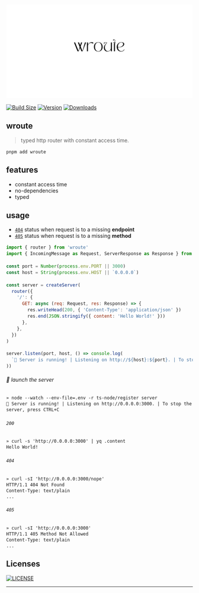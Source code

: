 <p align="center">
  <img src="./logo.png" />
</p>

<p align="center">

[![Build Size](https://img.shields.io/bundlephobia/minzip/wroute?label=bundle%20size&style=flat&colorA=000000&colorB=000000)](https://bundlephobia.com/result?p=wroute)
[![Version](https://img.shields.io/npm/v/wroute?style=flat&colorA=000000&colorB=000000)](https://www.npmjs.com/package/wroute)
[![Downloads](https://img.shields.io/npm/dt/wroute.svg?style=flat&colorA=000000&colorB=000000)](https://www.npmjs.com/package/wroute)

</p>

## wroute
> typed http router with constant access time.


```shell
pnpm add wroute
```

## features

- constant access time
- no-dependencies
- typed

## usage
- [`404`] status when request is to a missing **endpoint**
- [`405`] status when request is to a missing **method**

```js
import { router } from 'wroute'
import { IncomingMessage as Request, ServerResponse as Response } from 'node:http'

const port = Number(process.env.PORT || 3000)
const host = String(process.env.HOST || `0.0.0.0`)

const server = createServer(
  router({
    '/': {
      GET: async (req: Request, res: Response) => {
        res.writeHead(200, { 'Content-Type': 'application/json' })
        res.end(JSON.stringify({ content: 'Hello World!' }))
      },
    },
  })
)

server.listen(port, host, () => console.log(
  `🚀 Server is running! | Listening on http://${host}:${port}. | To stop the server, press CTRL+C`
))
```

###### :rocket: launch the server
```
» node --watch --env-file=.env -r ts-node/register server
🚀 Server is running! | Listening on http://0.0.0.0:3000. | To stop the server, press CTRL+C
```

###### `200`
```
» curl -s 'http://0.0.0.0:3000' | yq .content
Hello World!
```

###### `404`
```
» curl -sI 'http://0.0.0.0:3000/nope'
HTTP/1.1 404 Not Found
Content-Type: text/plain
...
```

###### `405`
```
» curl -sI 'http://0.0.0.0:3000'
HTTP/1.1 405 Method Not Allowed
Content-Type: text/plain
...
```

## Licenses

[![LICENSE](http://img.shields.io/npm/l/wroute.svg)](license)

---
[`404`]: #404
[`405`]: #405